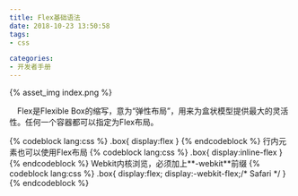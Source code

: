 ```yaml
---
title: Flex基础语法
date: 2018-10-23 13:50:58
tags:
- css

categories:
- 开发者手册
---
```


{% asset_img index.png %}  

&ensp;&ensp;Flex是Flexible Box的缩写，意为“弹性布局”，用来为盒状模型提供最大的灵活性。任何一个容器都可以指定为Flex布局。
<!-- more -->
{% codeblock lang:css %}
.box{
    display:flex
}
{% endcodeblock %}
行内元素也可以使用Flex布局
{% codeblock lang:css %}
.box{
    display:inline-flex
}
{% endcodeblock %}
Webkit内核浏览，必须加上**-webkit**前缀
{% codeblock lang:css %}
.box{
    display:flex;
    display:-webkit-flex;/* Safari */
}
{% endcodeblock %}
